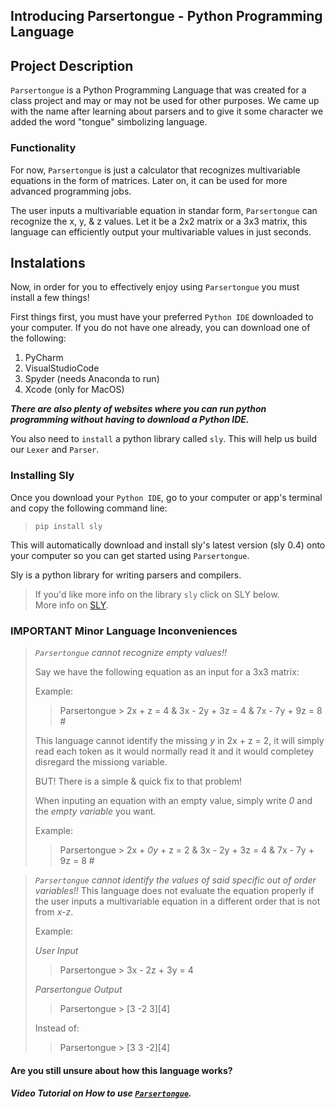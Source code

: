 ## Introducing Parsertongue - Python Programming Language

## Project Description
`Parsertongue` is a Python Programming Language that was created for a class project and may or may not be used for other purposes. We came up with the name after learning about parsers and to give it some character we added the word "tongue" simbolizing language.
### Functionality
For now, `Parsertongue` is just a calculator that recognizes multivariable equations in the form of matrices. Later on, it can be used for more advanced programming jobs. 

The user inputs a multivariable equation in standar form, `Parsertongue` can recognize the x, y, & z values. Let it be a 2x2 matrix or a 3x3 matrix, this language can efficiently output your multivariable values in just seconds.

## Instalations
Now, in order for you to effectively enjoy using `Parsertongue` you must install a few things!

First things first, you must have your preferred `Python IDE` downloaded to your computer. 
If you do not have one already, you can download one of the following:
1. PyCharm
2. VisualStudioCode
3. Spyder (needs Anaconda to run)
4. Xcode (only for MacOS)

***There are also plenty of websites where you can run python programming without having to download a Python IDE.***

You also need to `install` a python library called `sly`. This will help us build our `Lexer` and `Parser`.

### Installing Sly
Once you download your `Python IDE`, go to your computer or app's terminal and copy the following command line:
> `pip install sly` 
> 
This will automatically download and install sly's latest version (sly 0.4) onto your computer so you can get started using `Parsertongue`.

Sly is a python library for writing parsers and compilers.

> If you'd like more info on the library `sly` click on SLY below.       
> More info on [SLY](https://sly.readthedocs.io/en/latest/sly.html).

### IMPORTANT Minor Language Inconveniences

> _`Parsertongue`_ _cannot recognize empty values!!_
> 
> Say we have the following equation as an input for a 3x3 matrix:
> 
> Example: 
> >Parsertongue > 2x + z = 4 & 3x - 2y + 3z = 4 & 7x - 7y + 9z = 8 #
> 
> This language cannot identify the missing _y_ in 2x + z = 2, it will simply read each token as it would normally read it and it would completey disregard the missiong variable.
> 
> BUT! There is a simple & quick fix to that problem! 
> 
> When inputing an equation with an empty value, simply write _0_ and the _empty variable_ you want.
> 
> Example: 
> >Parsertongue > 2x + _0y_ + z = 2 & 3x - 2y + 3z = 4 & 7x - 7y + 9z = 8 #
 


> _`Parsertongue`_ _cannot identify the values of said specific out of order variables!!_
> This language does not evaluate the equation properly if the user inputs a multivariable equation in a different order that is not from _x-z_.
> 
> Example: 
> 
> _User Input_
> >Parsertongue > 3x - 2z + 3y = 4
> >
> _Parsertongue Output_
> >Parsertongue > [3 -2 3][4]
> 
> Instead of:
> >Parsertongue > [3 3 -2][4]



#### Are you still unsure about how this language works?
##### Video Tutorial on How to use [`Parsertongue`](LINK).



